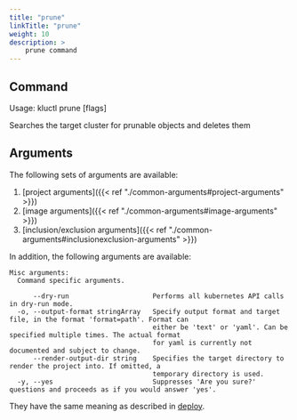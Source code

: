 ```yaml
---
title: "prune"
linkTitle: "prune"
weight: 10
description: >
    prune command
---
```


## Command
<!-- BEGIN SECTION "prune" "Usage" false -->
Usage: kluctl prune [flags]

Searches the target cluster for prunable objects and deletes them
<!-- END SECTION -->

## Arguments
The following sets of arguments are available:
1. [project arguments]({{< ref "./common-arguments#project-arguments" >}})
1. [image arguments]({{< ref "./common-arguments#image-arguments" >}})
1. [inclusion/exclusion arguments]({{< ref "./common-arguments#inclusionexclusion-arguments" >}})

In addition, the following arguments are available:
<!-- BEGIN SECTION "prune" "Misc arguments" true -->
```
Misc arguments:
  Command specific arguments.

      --dry-run                     Performs all kubernetes API calls in dry-run mode.
  -o, --output-format stringArray   Specify output format and target file, in the format 'format=path'. Format can
                                    either be 'text' or 'yaml'. Can be specified multiple times. The actual format
                                    for yaml is currently not documented and subject to change.
      --render-output-dir string    Specifies the target directory to render the project into. If omitted, a
                                    temporary directory is used.
  -y, --yes                         Suppresses 'Are you sure?' questions and proceeds as if you would answer 'yes'.

```
<!-- END SECTION -->

They have the same meaning as described in [deploy](#deploy).
